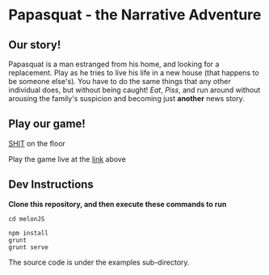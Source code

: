 # Papasquat - the Narrative Adventure

## Our story!
Papasquat is a man estranged from his home, and looking for a replacement.  Play as he tries to live his life in a new house (that happens to be someone else's).  You have to do the same things that any other individual does, but without being caught!  *Eat*, *Piss*, and run around without arousing the family's suspicion and becoming just **another** news story.

## Play our game!
[SHIT](https://snoup.dog/papasquat) on the floor

Play the game live at the [link](https://snoup.dog/papasquat) above


## Dev Instructions
**Clone this repository, and then execute these commands to run**
```
cd melonJS

npm install
grunt
grunt serve
```

The source code is under the examples sub-directory.
